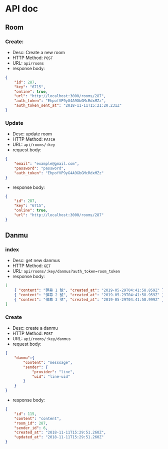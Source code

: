 # API doc

## Room

### Create:

-   Desc: Create a new room
-   HTTP Method: `POST`
-   URL: `api/rooms`
-   response body:

```json
{
	"id": 287,
	"key": "6715",
	"online": true,
	"url": "http://localhost:3000/rooms/287",
	"auth_token": "EhpofVP9yG4A9GbGMcRdxMZz",
	"auth_token_sent_at": "2018-11-11T15:21:20.231Z"
}
```

### Update

-   Desc: update room
-   HTTP Method: `PATCH`
-   URL: `api/rooms/:key`
-   request body:

```json
{
	"email": "example@gmail.com",
	"password": "password",
	"auth_token": "EhpofVP9yG4A9GbGMcRdxMZz"
}
```

-   response body:

```json
{
	"id": 287,
	"key": "6715",
	"online": true,
	"url": "http://localhost:3000/rooms/287"
}
```

## Danmu

### index

-   Desc: get new danmus
-   HTTP Method: `GET`
-   URL: `api/rooms/:key/danmus?auth_token=room_token`
-   response body:

```json
[
	{ "content": "彈幕 1 號", "created_at": "2019-05-29T04:41:58.859Z" },
	{ "content": "彈幕 2 號", "created_at": "2019-05-29T04:41:58.959Z" },
	{ "content": "彈幕 3 號", "created_at": "2019-05-29T04:41:58.999Z" },
]
```

### Create

-   Desc: create a danmu
-   HTTP Method: `POST`
-   URL: `api/rooms/:key/danmus`
-   request body:

```json
{
	"danmu":{
		"content": "messsage",
		"sender": {
			"provider": "line",
			"uid": "line-uid"
		}
	}
}
```

-   response body:

```json
{
	"id": 115,
	"content": "content",
	"room_id": 287,
	"sender_id": 6,
	"created_at": "2018-11-11T15:29:51.260Z",
	"updated_at": "2018-11-11T15:29:51.260Z"
}
```

